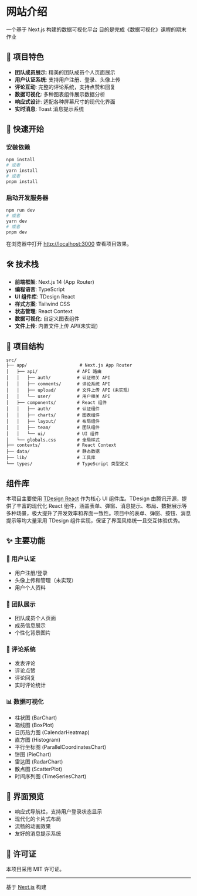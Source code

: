 # 网站介绍

一个基于 Next.js 构建的数据可视化平台 目的是完成《数据可视化》课程的期末作业

## 🌟 项目特色

- **团队成员展示**: 精美的团队成员个人页面展示
- **用户认证系统**: 支持用户注册、登录、头像上传
- **评论互动**: 完整的评论系统，支持点赞和回复
- **数据可视化**: 多种图表组件展示数据分析
- **响应式设计**: 适配各种屏幕尺寸的现代化界面
- **实时消息**: Toast 消息提示系统

## 🚀 快速开始

### 安装依赖

```bash
npm install
# 或者
yarn install
# 或者
pnpm install
```

### 启动开发服务器

```bash
npm run dev
# 或者
yarn dev
# 或者
pnpm dev
```

在浏览器中打开 [http://localhost:3000](http://localhost:3000) 查看项目效果。

## 🛠️ 技术栈

- **前端框架**: Next.js 14 (App Router)
- **编程语言**: TypeScript
- **UI 组件库**: TDesign React
- **样式方案**: Tailwind CSS
- **状态管理**: React Context
- **数据可视化**: 自定义图表组件
- **文件上传**: 内置文件上传 API(未实现)

## 📁 项目结构

```
src/
├── app/                    # Next.js App Router
│   ├── api/               # API 路由
│   │   ├── auth/          # 认证相关 API
│   │   ├── comments/      # 评论系统 API
│   │   ├── upload/        # 文件上传 API（未实现）
│   │   └── user/          # 用户相关 API
│   ├── components/        # React 组件
│   │   ├── auth/          # 认证组件
│   │   ├── charts/        # 图表组件
│   │   ├── layout/        # 布局组件
│   │   ├── team/          # 团队组件
│   │   └── ui/            # UI 组件
│   └── globals.css        # 全局样式
├── contexts/              # React Context
├── data/                  # 静态数据
├── lib/                   # 工具库
└── types/                 # TypeScript 类型定义
```

## 组件库

本项目主要使用 [TDesign React](https://tdesign.tencent.com/react/overview) 作为核心 UI 组件库。TDesign 由腾讯开源，提供了丰富的现代化 React 组件，涵盖表单、弹窗、消息提示、布局、数据展示等多种场景，极大提升了开发效率和界面一致性。项目中的表单、弹窗、按钮、消息提示等均大量采用 TDesign 组件实现，保证了界面风格统一且交互体验优秀。

## ✨ 主要功能

### 🔐 用户认证
- 用户注册/登录
- 头像上传和管理（未实现）
- 用户个人资料

### 👥 团队展示
- 团队成员个人页面
- 成员信息展示
- 个性化背景图片

### 💬 评论系统
- 发表评论
- 评论点赞
- 评论回复
- 实时评论统计

### 📊 数据可视化
- 柱状图 (BarChart)
- 箱线图 (BoxPlot)
- 日历热力图 (CalendarHeatmap)
- 直方图 (Histogram)
- 平行坐标图 (ParallelCoordinatesChart)
- 饼图 (PieChart)
- 雷达图 (RadarChart)
- 散点图 (ScatterPlot)
- 时间序列图 (TimeSeriesChart)

## 🎨 界面预览

- 响应式导航栏，支持用户登录状态显示
- 现代化的卡片式布局
- 流畅的动画效果
- 友好的消息提示系统

## 📄 许可证

本项目采用 MIT 许可证。

---

基于 [Next.js](https://nextjs.org) 构建
